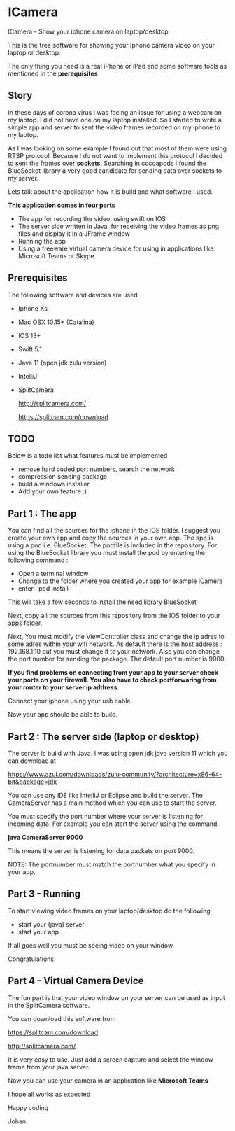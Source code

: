 # ICamera
ICamera - Show your iphone camera on laptop/desktop

This is the free software for showing your Iphone camera video on your laptop or desktop.

The only thing you need is a real iPhone or iPad and some software tools as mentioned in the **prerequisites**

## Story
In these days of corona virus I was facing an issue for using a webcam on my laptop. I did not have one on my laptop installed. So I started to write a simple app and server to sent the video frames recorded on my iphone to my laptop.

As I was looking on some example I found out that most of them were using RTSP protocol. Because I do not want to implement
this protocol I decided to sent the frames over **sockets**. Searching in cocoapods I found the BlueSocket library a very good
candidate for sending data over sockets to my server.

Lets talk about the application how it is build and what software I used.

**This application comes in four parts**
- The app for recording the video, using swift on IOS
- The server side written in Java, for receiving the video frames as png files and display it in a JFrame window
- Running the app
- Using a freeware virtual camera device for using in applications like Microsoft Teams or Skype.

## Prerequisites

The following software and devices are used

- Iphone Xs

- Mac OSX 10.15+ (Catalina)
- IOS 13+
- Swift 5.1

- Java 11 (open jdk zulu version)
- IntelliJ

- SplitCamera

  http://splitcamera.com/
  
  https://splitcam.com/download
  
## TODO

Below is a todo list what features must be implemented

- remove hard coded port numbers, search the network
- compression sending package
- build a windows installer
- Add your own feature :)

## Part 1 : The app

You can find all the sources for the iphone in the IOS folder. I suggest you create your own app 
and copy the sources in your own app. 
The app is using a pod i.e. BlueSocket. The podfile is included in the repository. For using the
BlueSocket library you must install the pod by entering the following command :

- Open a terminal window
- Change to the folder where you created your app for example ICamera
- enter : pod install

This will take a few seconds to install the need library BlueSocket

Next, copy all the sources from this repository from the IOS folder to your apps folder.

Next, You must modify the ViewController class and change the ip adres to some adres
within your wifi network. As default there is the host address : 192.168.1.10 but you
must change it to your network. Also you can change the port number for sending the package.
The default port number is 9000.

**If you find problems on connecting from your app to your server check your ports on 
your firewall. You also have to check portforwaring from your router to your server ip address.**

Connect your iphone using your usb cable.

Now your app should be able to build.

## Part 2 : The server side (laptop or desktop)

The server is build with Java. I was using open jdk java version 11 which you can download at

https://www.azul.com/downloads/zulu-community/?architecture=x86-64-bit&package=jdk

You can use any IDE like IntelliJ or Eclipse and build the server. The CameraServer has a main method 
which you can use to start the server.

You must specify the port number where your server is listening for incoming data. For example 
you can start the server using the command.

**java CameraServer 9000**

This means the server is listening for data packets on port 9000.

NOTE: The portnumber must match the portnumber what you specify in your app.


## Part 3 - Running

To start viewing video frames on your laptop/desktop do the following

- start your (java) server 
- start your app

If all goes well you must be seeing video on your window.

Congratulations.

## Part 4 - Virtual Camera Device

The fun part is that your video window on your server can be used as input in the SplitCamera software.

You can download this software from

https://splitcam.com/download

http://splitcamera.com/

It is very easy to use. Just add a screen capture and select the window frame from your java server.

Now you can use your camera in an application like **Microsoft Teams**

I hope all works as expected

Happy coding

Johan
